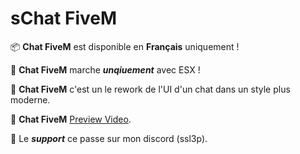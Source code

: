 # sChat FiveM

📦 **Chat FiveM** est disponible en **Français** uniquement !

🗾 **Chat FiveM** marche ***unqiuement*** avec ESX !

🔎 **Chat FiveM** c'est un le rework de l'UI d'un chat dans un style plus moderne.

🔭 **Chat FiveM** [Preview Video](https://youtube.com/watch?v=g9vHs-TdEF4).

🔩 Le ***support*** ce passe sur mon discord (ssl3p).
